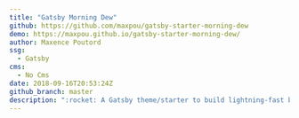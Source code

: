 ```yaml
---
title: "Gatsby Morning Dew"
github: https://github.com/maxpou/gatsby-starter-morning-dew
demo: https://maxpou.github.io/gatsby-starter-morning-dew/
author: Maxence Poutord
ssg:
  - Gatsby
cms:
  - No Cms
date: 2018-09-16T20:53:24Z
github_branch: master
description: ":rocket: A Gatsby theme/starter to build lightning-fast blog/websites"
---
```

